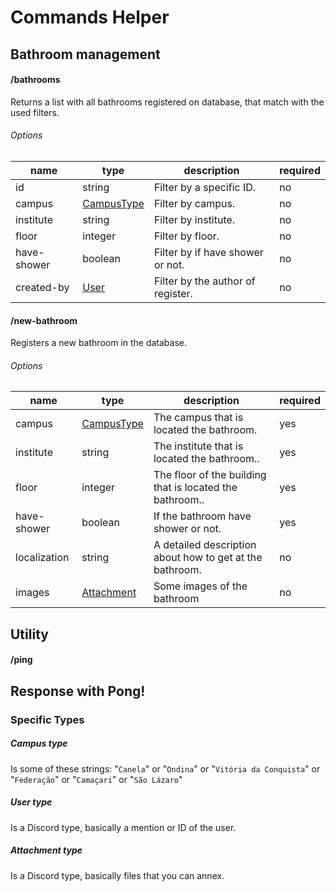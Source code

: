# Commands Helper

## Bathroom management

#### /**bathrooms**

Returns a list with all bathrooms registered on database, that match with the used filters.

###### Options

| name        | type                       | description                       | required |
| ----------- | -------------------------- | --------------------------------- | -------- |
| id          | string                     | Filter by a specific ID.          | no       |
| campus      | [CampusType](#campus-type) | Filter by campus.                 | no       |
| institute   | string                     | Filter by institute.              | no       |
| floor       | integer                    | Filter by floor.                  | no       |
| have-shower | boolean                    | Filter by if have shower or not.  | no       |
| created-by  | [User](#user-type)         | Filter by the author of register. | no       |

#### /**new-bathroom**

Registers a new bathroom in the database.

###### Options

| name         | type                           | description                                              | required |
| ------------ | ------------------------------ | -------------------------------------------------------- | -------- |
| campus       | [CampusType](#campus-type)     | The campus that is located the bathroom.                 | yes      |
| institute    | string                         | The institute that is located the bathroom..             | yes      |
| floor        | integer                        | The floor of the building that is located the bathroom.. | yes      |
| have-shower  | boolean                        | If the bathroom have shower or not.                      | yes      |
| localization | string                         | A detailed description about how to get at the bathroom. | no       |
| images       | [Attachment](#attachment-type) | Some images of the bathroom                              | no       |

## Utility

#### /**ping**

Response with Pong!
---

### Specific Types

##### Campus type

Is some of these strings: "`Canela`" or "`Ondina`" or "`Vitória da Conquista`" or "`Federação`" or "`Camaçari`" or "`São Lázaro`"

##### User type

Is a Discord type, basically a mention or ID of the user.

##### Attachment type 

Is a Discord type, basically files that you can annex.